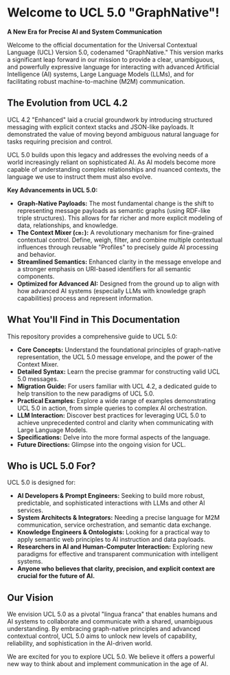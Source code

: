 # Welcome to UCL 5.0 "GraphNative"!

**A New Era for Precise AI and System Communication**

Welcome to the official documentation for the Universal Contextual Language (UCL) Version 5.0, codenamed "GraphNative." This version marks a significant leap forward in our mission to provide a clear, unambiguous, and powerfully expressive language for interacting with advanced Artificial Intelligence (AI) systems, Large Language Models (LLMs), and for facilitating robust machine-to-machine (M2M) communication.

## The Evolution from UCL 4.2

UCL 4.2 "Enhanced" laid a crucial groundwork by introducing structured messaging with explicit context stacks and JSON-like payloads. It demonstrated the value of moving beyond ambiguous natural language for tasks requiring precision and control.

UCL 5.0 builds upon this legacy and addresses the evolving needs of a world increasingly reliant on sophisticated AI. As AI models become more capable of understanding complex relationships and nuanced contexts, the language we use to instruct them must also evolve.

**Key Advancements in UCL 5.0:**

*   **Graph-Native Payloads:** The most fundamental change is the shift to representing message payloads as semantic graphs (using RDF-like triple structures). This allows for far richer and more explicit modeling of data, relationships, and knowledge.
*   **The Context Mixer (`cm:`):** A revolutionary mechanism for fine-grained contextual control. Define, weigh, filter, and combine multiple contextual influences through reusable "Profiles" to precisely guide AI processing and behavior.
*   **Streamlined Semantics:** Enhanced clarity in the message envelope and a stronger emphasis on URI-based identifiers for all semantic components.
*   **Optimized for Advanced AI:** Designed from the ground up to align with how advanced AI systems (especially LLMs with knowledge graph capabilities) process and represent information.

## What You'll Find in This Documentation

This repository provides a comprehensive guide to UCL 5.0:

*   **Core Concepts:** Understand the foundational principles of graph-native representation, the UCL 5.0 message envelope, and the power of the Context Mixer.
*   **Detailed Syntax:** Learn the precise grammar for constructing valid UCL 5.0 messages.
*   **Migration Guide:** For users familiar with UCL 4.2, a dedicated guide to help transition to the new paradigms of UCL 5.0.
*   **Practical Examples:** Explore a wide range of examples demonstrating UCL 5.0 in action, from simple queries to complex AI orchestration.
*   **LLM Interaction:** Discover best practices for leveraging UCL 5.0 to achieve unprecedented control and clarity when communicating with Large Language Models.
*   **Specifications:** Delve into the more formal aspects of the language.
*   **Future Directions:** Glimpse into the ongoing vision for UCL.

## Who is UCL 5.0 For?

UCL 5.0 is designed for:

*   **AI Developers & Prompt Engineers:** Seeking to build more robust, predictable, and sophisticated interactions with LLMs and other AI services.
*   **System Architects & Integrators:** Needing a precise language for M2M communication, service orchestration, and semantic data exchange.
*   **Knowledge Engineers & Ontologists:** Looking for a practical way to apply semantic web principles to AI instruction and data payloads.
*   **Researchers in AI and Human-Computer Interaction:** Exploring new paradigms for effective and transparent communication with intelligent systems.
*   **Anyone who believes that clarity, precision, and explicit context are crucial for the future of AI.**

## Our Vision

We envision UCL 5.0 as a pivotal "lingua franca" that enables humans and AI systems to collaborate and communicate with a shared, unambiguous understanding. By embracing graph-native principles and advanced contextual control, UCL 5.0 aims to unlock new levels of capability, reliability, and sophistication in the AI-driven world.

We are excited for you to explore UCL 5.0. We believe it offers a powerful new way to think about and implement communication in the age of AI.
